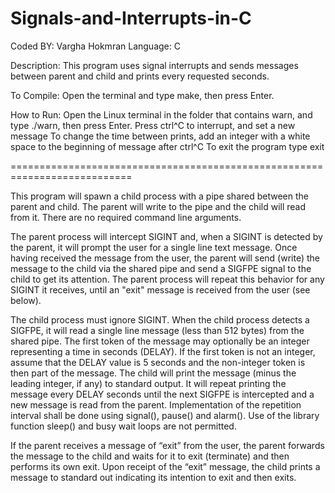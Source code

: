 # Signals-and-Interrupts-in-C
Coded BY:    Vargha Hokmran
Language:    C

Description: This program uses signal interrupts and sends messages
             between parent and child and prints every requested seconds.

To Compile:  Open the terminal and type make, then press Enter.

How to Run:  Open the Linux terminal in the folder that contains
             warn, and type ./warn, then press Enter.
             Press ctrl^C to interrupt, and set a new message
             To change the time between prints, add an integer with a
             white space to the beginning of message after ctrl^C
             To exit the program type exit

===========================================================================

This program will spawn a child process with a pipe shared between the parent and child. The parent will write to the pipe and the child will read from it. There are no required command line arguments.

  The parent process will intercept SIGINT and, when a SIGINT is detected by the parent, it will prompt the user for a single line text message.  Once having received the message from the user, the parent will send (write) the message to the child via the shared pipe and send a SIGFPE signal to the child to get its attention. The parent process will repeat this behavior for any SIGINT it receives, until an "exit" message is received from the user (see below).

  The child process must ignore SIGINT.  When the child process detects a SIGFPE, it will read a single line message (less than 512 bytes) from the shared pipe.  The first token of the message may optionally be an integer representing a time in seconds (DELAY).  If the first token is not an integer, assume that the DELAY value is 5 seconds and the non-integer token is then part of the message.  The child will print the message (minus the leading integer, if any) to standard output.  It will repeat printing the message every DELAY seconds until the next SIGFPE is intercepted and a new message is read from the parent.  Implementation of the repetition interval shall be done using signal(), pause() and alarm().  Use of the library function sleep() and busy wait loops are not permitted.

  If the parent receives a message of “exit” from the user, the parent forwards the message to the child and waits for it to exit (terminate) and then performs its own exit.  Upon receipt of the “exit” message, the child prints a message to standard out indicating its intention to exit and then exits.
  
  
  
  
